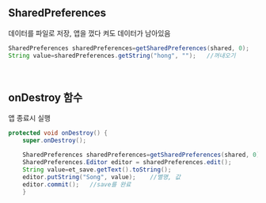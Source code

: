 ## SharedPreferences
데이터를 파일로 저장, 앱을 껐다 켜도 데이터가 남아있음
```java
SharedPreferences sharedPreferences=getSharedPreferences(shared, 0);
String value=sharedPreferences.getString("hong", "");   //꺼내오기
```
</br>

## onDestroy 함수
앱 종료시 실행

```java
protected void onDestroy() {  
    super.onDestroy();

    SharedPreferences sharedPreferences=getSharedPreferences(shared, 0);
    SharedPreferences.Editor editor = sharedPreferences.edit();
    String value=et_save.getText().toString();
    editor.putString("Song", value);    //별명, 값
    editor.commit();   //save를 완료
    }
```